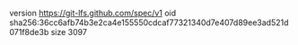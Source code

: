 version https://git-lfs.github.com/spec/v1
oid sha256:36cc6afb74b3e2ca4e155550cdcaf77321340d7e407d89ee3ad521d071f8de3b
size 3097
